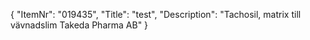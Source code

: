 {
  "ItemNr": "019435",
  "Title": "test",
  "Description": "Tachosil, matrix till vävnadslim Takeda Pharma AB"
}
